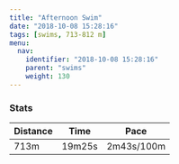 ```yaml
---
title: "Afternoon Swim"
date: "2018-10-08 15:28:16"
tags: [swims, 713-812 m]
menu:
  nav:
    identifier: "2018-10-08 15:28:16"
    parent: "swims"
    weight: 130
---
```


### Stats

| Distance | Time | Pace |
|----------|------|------|
|713m|19m25s|2m43s/100m|
